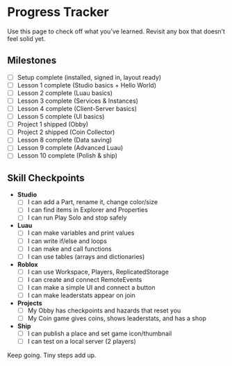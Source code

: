 # Progress Tracker

Use this page to check off what you’ve learned. Revisit any box that doesn’t feel solid yet.

## Milestones
- [ ] Setup complete (installed, signed in, layout ready)
- [ ] Lesson 1 complete (Studio basics + Hello World)
- [ ] Lesson 2 complete (Luau basics)
- [ ] Lesson 3 complete (Services & Instances)
- [ ] Lesson 4 complete (Client-Server basics)
- [ ] Lesson 5 complete (UI basics)
- [ ] Project 1 shipped (Obby)
- [ ] Project 2 shipped (Coin Collector)
- [ ] Lesson 8 complete (Data saving)
- [ ] Lesson 9 complete (Advanced Luau)
- [ ] Lesson 10 complete (Polish & ship)

## Skill Checkpoints
- **Studio**
  - [ ] I can add a Part, rename it, change color/size
  - [ ] I can find items in Explorer and Properties
  - [ ] I can run Play Solo and stop safely
- **Luau**
  - [ ] I can make variables and print values
  - [ ] I can write if/else and loops
  - [ ] I can make and call functions
  - [ ] I can use tables (arrays and dictionaries)
- **Roblox**
  - [ ] I can use Workspace, Players, ReplicatedStorage
  - [ ] I can create and connect RemoteEvents
  - [ ] I can make a simple UI and connect a button
  - [ ] I can make leaderstats appear on join
- **Projects**
  - [ ] My Obby has checkpoints and hazards that reset you
  - [ ] My Coin game gives coins, shows leaderstats, and has a shop
- **Ship**
  - [ ] I can publish a place and set game icon/thumbnail
  - [ ] I can test on a local server (2 players)

Keep going. Tiny steps add up.
